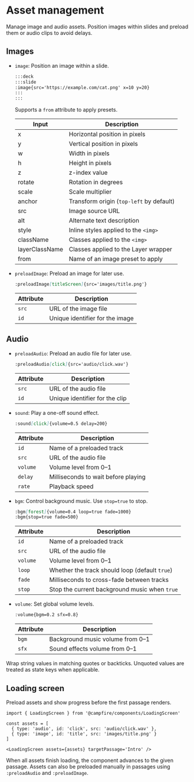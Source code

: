 # Asset management

Manage image and audio assets. Position images within slides and preload them or audio clips to avoid delays.

## Images

- `image`: Position an image within a slide.

  ```md
  :::deck
  :::slide
  :image{src='https://example.com/cat.png' x=10 y=20}
  :::
  :::
  ```

  Supports a `from` attribute to apply presets.

  | Input          | Description                              |
  | -------------- | ---------------------------------------- |
  | x              | Horizontal position in pixels            |
  | y              | Vertical position in pixels              |
  | w              | Width in pixels                          |
  | h              | Height in pixels                         |
  | z              | z-index value                            |
  | rotate         | Rotation in degrees                      |
  | scale          | Scale multiplier                         |
  | anchor         | Transform origin (`top-left` by default) |
  | src            | Image source URL                         |
  | alt            | Alternate text description               |
  | style          | Inline styles applied to the `<img>`     |
  | className      | Classes applied to the `<img>`           |
  | layerClassName | Classes applied to the Layer wrapper     |
  | from           | Name of an image preset to apply         |

- `preloadImage`: Preload an image for later use.

  ```md
  :preloadImage[titleScreen]{src='images/title.png'}
  ```

  | Attribute | Description                     |
  | --------- | ------------------------------- |
  | `src`     | URL of the image file           |
  | `id`      | Unique identifier for the image |

## Audio

- `preloadAudio`: Preload an audio file for later use.

  ```md
  :preloadAudio[click]{src='audio/click.wav'}
  ```

  | Attribute | Description                    |
  | --------- | ------------------------------ |
  | `src`     | URL of the audio file          |
  | `id`      | Unique identifier for the clip |

- `sound`: Play a one-off sound effect.

  ```md
  :sound[click]{volume=0.5 delay=200}
  ```

  | Attribute | Description                         |
  | --------- | ----------------------------------- |
  | `id`      | Name of a preloaded track           |
  | `src`     | URL of the audio file               |
  | `volume`  | Volume level from 0–1               |
  | `delay`   | Milliseconds to wait before playing |
  | `rate`    | Playback speed                      |

- `bgm`: Control background music. Use `stop=true` to stop.

  ```md
  :bgm[forest]{volume=0.4 loop=true fade=1000}
  :bgm{stop=true fade=500}
  ```

  | Attribute | Description                                    |
  | --------- | ---------------------------------------------- |
  | `id`      | Name of a preloaded track                      |
  | `src`     | URL of the audio file                          |
  | `volume`  | Volume level from 0–1                          |
  | `loop`    | Whether the track should loop (default `true`) |
  | `fade`    | Milliseconds to cross-fade between tracks      |
  | `stop`    | Stop the current background music when `true`  |

- `volume`: Set global volume levels.

  ```md
  :volume{bgm=0.2 sfx=0.8}
  ```

  | Attribute | Description                      |
  | --------- | -------------------------------- |
  | `bgm`     | Background music volume from 0–1 |
  | `sfx`     | Sound effects volume from 0–1    |

Wrap string values in matching quotes or backticks. Unquoted values are treated as state keys when applicable.

## Loading screen

Preload assets and show progress before the first passage renders.

```tsx
import { LoadingScreen } from '@campfire/components/LoadingScreen'

const assets = [
  { type: 'audio', id: 'click', src: 'audio/click.wav' },
  { type: 'image', id: 'title', src: 'images/title.png' }
]

<LoadingScreen assets={assets} targetPassage='Intro' />
```

When all assets finish loading, the component advances to the given passage. Assets can also be preloaded manually in passages using `:preloadAudio` and `:preloadImage`.
